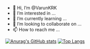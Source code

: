 - 👋 Hi, I’m @VarunKRK
- 👀 I’m interested in ...
- 🌱 I’m currently learning ...
- 💞️ I’m looking to collaborate on ...
- 📫 How to reach me ...

<!---
VarunKRK/VarunKRK is a ✨ special ✨ repository because its `README.md` (this file) appears on your GitHub profile.
You can click the Preview link to take a look at your changes.
--->
[![Anurag's GitHub stats](https://github-readme-stats.vercel.app/api?username=VarunKRK)](https://github.com/anuraghazra/github-readme-stats)
[![Top Langs](https://github-readme-stats.vercel.app/api/top-langs/?username=VarunKRK&layout=compact)](https://github.com/anuraghazra/github-readme-stats)
